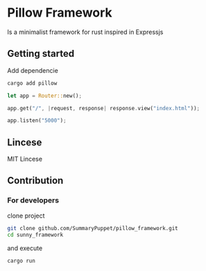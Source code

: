 # Pillow Framework

Is a minimalist framework for rust inspired in Expressjs

## Getting started

Add dependencie

```bash
cargo add pillow
```

```rust
let app = Router::new();

app.get("/", |request, response| response.view("index.html"));

app.listen("5000");
```

## Lincese

MIT Lincese

## Contribution

### For developers

clone project

```bash
git clone github.com/SummaryPuppet/pillow_framework.git
cd sunny_framework
```

and execute

```bash
cargo run
```

